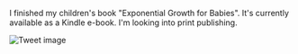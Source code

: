 I finished my children's book "Exponential Growth for Babies". It's currently available as a Kindle e-book. I'm looking into print publishing.


![Tweet image](/assets/crosspoast/FheBVhGaAAE0iX6.jpg)

